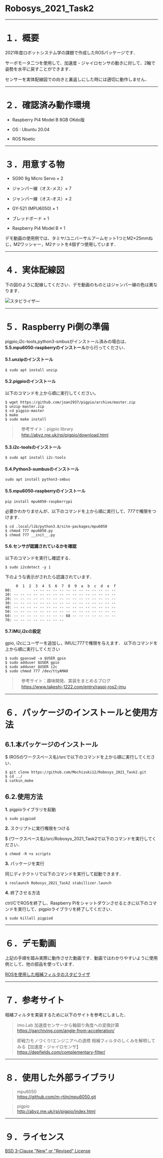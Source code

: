 # Robosys_2021_Task2

---

# １．概要
2021年度ロボットシステム学の課題で作成したROSパッケージです．

サーボモータ二つを使用して、加速度・ジャイロセンサの動きに対して、2軸で姿勢を水平に戻すことができます．

センサーを実体配線図での向きと裏返しにした時には適切に動作しません．

---

# ２．確認済み動作環境

- Raspberry Pi4 Model B 8GB OKdo版

- OS : Ubuntu 20.04

- ROS Noetic


---

# ３．用意する物

- SG90 9g Micro Servo × 2

- ジャンパー線（オス-メス）× 7

- ジャンパー線（オス-オス）× 2

- GY-521 (MPU6050) × 1

- ブレッドボード × 1

- Raspberry Pi4 Model B × 1


デモ動画の使用例では、タミヤ/ユニバーサルアームセット1つとM2×25mmねじ，M2ワッシャー，M2ナットを4個ずつ使用しています．

---

# ４．実体配線図

下の図のように配線してください．デモ動画のものとはジャンパー線の色は異なります．

![スタビライザ―](https://user-images.githubusercontent.com/92071009/148651935-22615df1-89c8-43bb-befb-9fa62dd3e174.png
)

---

# ５．Raspberry Pi側の準備

pigpio,i2c-tools,python3-smbusがインストール済みの場合は、**5.5.mpu6050-raspberryのインストール**から行ってください．


#### 5.1.unzipのインストール

```
$ sudo apt install unzip
```

#### 5.2.pigpioのインストール

以下のコマンドを上から順に実行してください。

```
$ wget https://github.com/joan2937/pigpio/archive/master.zip
$ unzip master.zip
$ cd pigpio-master
$ make
$ sudo make install
```
>　参考サイト：pigpio library  
>　http://abyz.me.uk/rpi/pigpio/download.html


#### 5.3.i2c-toolsのインストール

```
$ sudo apt install i2c-tools
```

#### 5.4.Python3-sumbusのインストール

```
sudo apt install python3-smbus
```

#### 5.5.mpu6050-raspberryのインストール

```
pip install mpu6050-raspberrypi
```

必要かわかりませんが、以下のコマンドを上から順に実行して、777で権限をつけます．

```
$ cd .local/lib/python3.8/site-packages/mpu6050
$ chmod 777 mpu6050.py
$ chmod 777 __init__.py
```

#### 5.6.センサが認識されているかを確認

以下のコマンドを実行し確認する．

```
$ sudo i2cdetect -y 1
```

下のような表示がされたら認識されています．

```
     0  1  2  3  4  5  6  7  8  9  a  b  c  d  e  f
00:          -- -- -- -- -- -- -- -- -- -- -- -- --
10: -- -- -- -- -- -- -- -- -- -- -- -- -- -- -- --
20: -- -- -- -- -- -- -- -- -- -- -- -- -- -- -- --
30: -- -- -- -- -- -- -- -- -- -- -- -- -- -- -- --
40: -- -- -- -- -- -- -- -- -- -- -- -- -- -- -- --
50: -- -- -- -- -- -- -- -- -- -- -- -- -- -- -- --
60: -- -- -- -- -- -- -- -- 68 -- -- -- -- -- -- --
70: -- -- -- -- -- -- -- --
```

#### 5.7.IMU,i2cの設定

gpio, i2cにユーザーを追加し，IMUに777で権限を与えます．
以下のコマンドを上から順に実行してください

```
$ sudo gpasswd -a $USER gpio
$ sudo adduser $USER gpio
$ sudo adduser $USER i2c
$ sudo chmod 777 /dev/ttyAMA0
```

>　参考サイト：趣味開発、実装をまとめるブログ  
>　https://www.takeshi-1222.com/entry/raspi-ros2-imu


---

# ６．パッケージのインストールと使用方法

## 6.1.本パッケージのインストール

$ (ROSのワークスペース名)/srcで以下のコマンドを上から順に実行してください．

```
$ git clone https://github.com/Mochizuki12/Robosys_2021_Task2.git
$ cd ../
$ catkin_make
```


## 6.2.使用方法

**1.** pigpioライブラリを起動

```
$ sudo pigpiod
```

**2.** スクリプトに実行権限をつける

$ (ワークスペース名)/src/Robosys_2021_Task2で以下のコマンドを実行してください．

```
$ chmod -R +x scripts
```

**3.** パッケージを実行

同じディテクトリで以下のコマンドを実行して起動できます．

```
$ roslaunch Robosys_2021_Task2 stabillizer.launch
```

**4.** 終了させる方法

ctrl/CでROSを終了し、Raspberry Piをシャットダウンさせるときに以下のコマンドを実行して、pigpioライブラリを終了してください．

```
$ sudo killall pigpiod
```

---

# ６．デモ動画
上記の手順を踏み実際に動作させた動画です．動画ではわかりやすいように使用例として、他の部品を使っています．

[ROSを使用した相補フィルタのスタビライザ](https://youtu.be/__I8KDhq_y0)

---

# ７．参考サイト

相補フィルタを実装するために以下のサイトを参考にしました．

> imo.Lab 加速度センサーから軸廻り角度への変換計算  
> https://garchiving.com/angle-from-acceleration/


> 即戦力モノづくり!エンジニアへの道標 相補フィルタのしくみを解明してみる【加速度・ジャイロセンサ】 
> https://depfields.com/complementary-filter/

---

# ８．使用した外部ライブラリ

> mpu6050  
> https://github.com/m-rtijn/mpu6050.git

> pigpio  
> http://abyz.me.uk/rpi/pigpio/index.html

---

# ９．ライセンス

[BSD 3-Clause "New" or "Revised" License](https://github.com/Mochizuki12/Robosys2021_Task1/blob/main/COPYING)
